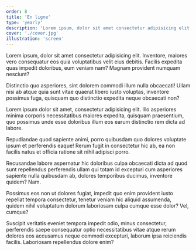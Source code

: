 ```yaml
---
order: 8
title: 'En ligne'
type: 'yearly'
description: 'Lorem ipsum, dolor sit amet consectetur adipisicing elit. Inventore, maiores vero consequatur'
cover: './cover.jpg'
illustration: 'screen'
---
```


Lorem ipsum, dolor sit amet consectetur adipisicing elit. Inventore, maiores vero consequatur eos quia voluptatibus velit eius debitis. Facilis expedita quas impedit doloribus, eum veniam nam? Magnam provident numquam nesciunt?

Distinctio quo asperiores, sint dolorem commodi illum nulla obcaecati! Ullam nisi ab atque quia sunt vitae quaerat libero iusto voluptas, inventore possimus fuga, quisquam quo distinctio expedita neque obcaecati non?

Lorem ipsum dolor sit amet, consectetur adipisicing elit. Illo asperiores minima corporis necessitatibus maiores expedita, quisquam praesentium, quo possimus unde esse doloribus illum eos earum distinctio rem dicta ad labore.

Repudiandae quod sapiente animi, porro quibusdam quo dolores voluptate ipsum et perferendis eaque! Rerum fugit in consectetur hic ab, ea non facilis natus et officia ratione sit nihil adipisci porro.

Recusandae labore aspernatur hic doloribus culpa obcaecati dicta ad quod sunt repellendus perferendis ullam qui totam id excepturi cum asperiores sapiente nulla quibusdam ab, dolores temporibus ducimus, inventore quidem? Nam.

Possimus eos non ut dolores fugiat, impedit quo enim provident iusto repellat tempora consectetur, tenetur veniam hic aliquid assumenda, quidem nihil voluptatum dolorum laboriosam culpa cumque esse dolor? Vel, cumque?

Suscipit veritatis eveniet tempora impedit odio, minus consectetur, perferendis saepe consequatur optio necessitatibus vitae atque rerum dolores eos accusamus neque commodi excepturi, laborum ipsa reiciendis facilis. Laboriosam repellendus dolore enim?
